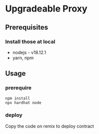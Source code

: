 # Upgradeable Proxy 
## Prerequisites
### Install those at local
* nodejs - v18.12.1
* yarn, npm

## Usage
### prerequire
```shell=
npm install
npx hardhat node
```
### deploy
Copy the code on remix to deploy contract
